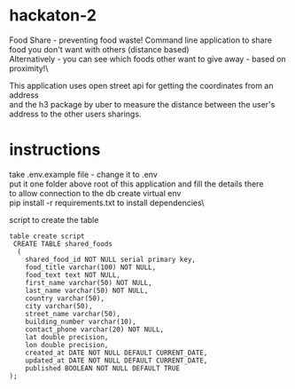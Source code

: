 # hackaton-2
Food Share - preventing food waste!
Command line application to share food you don't want with others (distance based)\
Alternatively - you can see which foods other want to give away - based on proximity!\

This application uses open street api for getting the coordinates from an address\
and the h3 package by uber to measure the distance between the user's address to the other users sharings.

# instructions
take .env.example file - change it to .env\
put it one folder above root of this application and fill the details there\
to allow connection to the db
create virtual env\
pip install -r requirements.txt to install dependencies\

script to create the table
```
table create script
 CREATE TABLE shared_foods
  (
    shared_food_id NOT NULL serial primary key,
    food_title varchar(100) NOT NULL,
    food_text text NOT NULL,
    first_name varchar(50) NOT NULL,
    last_name varchar(50) NOT NULL,
    country varchar(50),
    city varchar(50),
    street_name varchar(50),
    building_number varchar(10),
    contact_phone varchar(20) NOT NULL,
    lat double precision,
    lon double precision,
    created_at DATE NOT NULL DEFAULT CURRENT_DATE,
    updated_at DATE NOT NULL DEFAULT CURRENT_DATE,
    published BOOLEAN NOT NULL DEFAULT TRUE
);